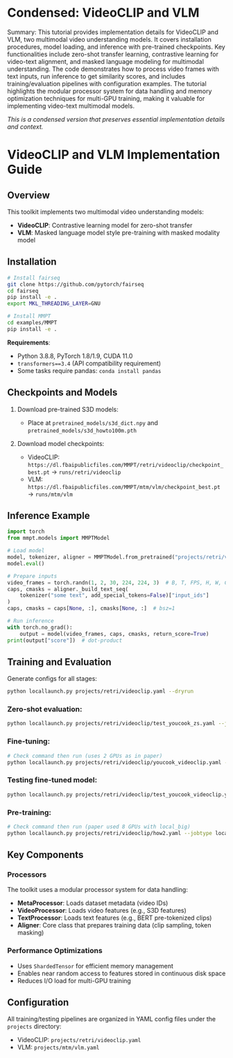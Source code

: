 # Condensed: VideoCLIP and VLM

Summary: This tutorial provides implementation details for VideoCLIP and VLM, two multimodal video understanding models. It covers installation procedures, model loading, and inference with pre-trained checkpoints. Key functionalities include zero-shot transfer learning, contrastive learning for video-text alignment, and masked language modeling for multimodal understanding. The code demonstrates how to process video frames with text inputs, run inference to get similarity scores, and includes training/evaluation pipelines with configuration examples. The tutorial highlights the modular processor system for data handling and memory optimization techniques for multi-GPU training, making it valuable for implementing video-text multimodal models.

*This is a condensed version that preserves essential implementation details and context.*

# VideoCLIP and VLM Implementation Guide

## Overview
This toolkit implements two multimodal video understanding models:
- **VideoCLIP**: Contrastive learning model for zero-shot transfer
- **VLM**: Masked language model style pre-training with masked modality model

## Installation

```bash
# Install fairseq
git clone https://github.com/pytorch/fairseq
cd fairseq
pip install -e .
export MKL_THREADING_LAYER=GNU

# Install MMPT
cd examples/MMPT
pip install -e .
```

**Requirements**:
- Python 3.8.8, PyTorch 1.8/1.9, CUDA 11.0
- `transformers==3.4` (API compatibility requirement)
- Some tasks require pandas: `conda install pandas`

## Checkpoints and Models

1. Download pre-trained S3D models:
   - Place at `pretrained_models/s3d_dict.npy` and `pretrained_models/s3d_howto100m.pth`

2. Download model checkpoints:
   - VideoCLIP: `https://dl.fbaipublicfiles.com/MMPT/retri/videoclip/checkpoint_best.pt` → `runs/retri/videoclip`
   - VLM: `https://dl.fbaipublicfiles.com/MMPT/mtm/vlm/checkpoint_best.pt` → `runs/mtm/vlm`

## Inference Example

```python
import torch
from mmpt.models import MMPTModel

# Load model
model, tokenizer, aligner = MMPTModel.from_pretrained("projects/retri/videoclip/how2.yaml")
model.eval()

# Prepare inputs
video_frames = torch.randn(1, 2, 30, 224, 224, 3)  # B, T, FPS, H, W, C (30 fps for s3d)
caps, cmasks = aligner._build_text_seq(
    tokenizer("some text", add_special_tokens=False)["input_ids"]
)
caps, cmasks = caps[None, :], cmasks[None, :]  # bsz=1

# Run inference
with torch.no_grad():
    output = model(video_frames, caps, cmasks, return_score=True)
print(output["score"])  # dot-product
```

## Training and Evaluation

Generate configs for all stages:
```bash
python locallaunch.py projects/retri/videoclip.yaml --dryrun
```

### Zero-shot evaluation:
```bash
python locallaunch.py projects/retri/videoclip/test_youcook_zs.yaml --jobtype local_predict
```

### Fine-tuning:
```bash
# Check command then run (uses 2 GPUs as in paper)
python locallaunch.py projects/retri/videoclip/youcook_videoclip.yaml --jobtype local_single --dryrun
```

### Testing fine-tuned model:
```bash
python locallaunch.py projects/retri/videoclip/test_youcook_videoclip.yaml --jobtype local_predict
```

### Pre-training:
```bash
# Check command then run (paper used 8 GPUs with local_big)
python locallaunch.py projects/retri/videoclip/how2.yaml --jobtype local_single --dryrun
```

## Key Components

### Processors
The toolkit uses a modular processor system for data handling:
- **MetaProcessor**: Loads dataset metadata (video IDs)
- **VideoProcessor**: Loads video features (e.g., S3D features)
- **TextProcessor**: Loads text features (e.g., BERT pre-tokenized clips)
- **Aligner**: Core class that prepares training data (clip sampling, token masking)

### Performance Optimizations
- Uses `ShardedTensor` for efficient memory management
- Enables near random access to features stored in continuous disk space
- Reduces I/O load for multi-GPU training

## Configuration
All training/testing pipelines are organized in YAML config files under the `projects` directory:
- VideoCLIP: `projects/retri/videoclip.yaml`
- VLM: `projects/mtm/vlm.yaml`